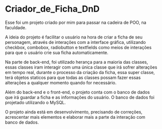 # Criador_de_Ficha_DnD

Esse foi um projeto criado por mim para passar na cadeira de POO,
na faculdade.

A ideia do projeto é facilitar o usuário na hora de criar a ficha de seu personagem,
através de interações com a interface gráfica, utilizando checkbox, combobox, radiobutton e textfields
como meios de interações para que o usuário crie sua ficha automaticamente.

Na parte de back-end, foi utilizado herança para a maioria das classes, essas classes iram interagir com uma
única classe que irá sofrer alterações em tempo real, durante o processo da criação da ficha, essa super classe,
terá objetos staticos para que todas as classes possam fazer essas alterações a qualquer momento quando for necessário.

Além do back-end e o front-end, o projeto conta com o banco de dados que irá guardar a ficha e as informações do usuário.
O banco de dados foi projetado utilizando o MySQL.

O projeto ainda está em desenvolvimento, precisando de correções, acrescentar mais elementos e elaborar mais a parte da interação com banco de dados.

